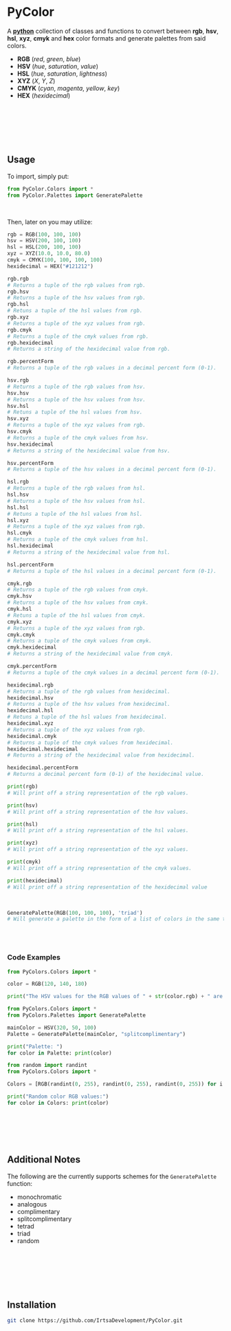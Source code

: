 # PyColor
A [**python**](https://www.python.org) collection of classes and functions to convert between **rgb**, **hsv**, **hsl**, **xyz**, **cmyk** and **hex** color formats and generate palettes from said colors.
<br />
- **RGB** (*red*, *green*, *blue*)
- **HSV** (*hue*, *saturation*, *value*)
- **HSL** (*hue*, *saturation*, *lightness*)
- **XYZ** (*X*, *Y*, *Z*)
- **CMYK** (*cyan*, *magenta*, *yellow*, *key*)
- **HEX** (*hexidecimal*)
<br />
<br />
<br />
<br />
<br />

## Usage
To import, simply put:
```py
from PyColor.Colors import *
from PyColor.Palettes import GeneratePalette
```
<br />

Then, later on you may utilize:
```py
rgb = RGB(100, 100, 100)
hsv = HSV(200, 100, 100)
hsl = HSL(200, 100, 100)
xyz = XYZ(10.0, 10.0, 80.0)
cmyk = CMYK(100, 100, 100, 100)
hexidecimal = HEX("#121212")
```
```py
rgb.rgb
# Returns a tuple of the rgb values from rgb.
rgb.hsv
# Returns a tuple of the hsv values from rgb.
rgb.hsl
# Retuns a tuple of the hsl values from rgb.
rgb.xyz
# Returns a tuple of the xyz values from rgb.
rgb.cmyk
# Returns a tuple of the cmyk values from rgb.
rgb.hexidecimal
# Returns a string of the hexidecimal value from rgb.

rgb.percentForm
# Returns a tuple of the rgb values in a decimal percent form (0-1).
```
```py
hsv.rgb
# Returns a tuple of the rgb values from hsv.
hsv.hsv
# Returns a tuple of the hsv values from hsv.
hsv.hsl
# Retuns a tuple of the hsl values from hsv.
hsv.xyz
# Returns a tuple of the xyz values from rgb.
hsv.cmyk
# Returns a tuple of the cmyk values from hsv.
hsv.hexidecimal
# Returns a string of the hexidecimal value from hsv.

hsv.percentForm
# Returns a tuple of the hsv values in a decimal percent form (0-1).
```
```py
hsl.rgb
# Returns a tuple of the rgb values from hsl.
hsl.hsv
# Returns a tuple of the hsv values from hsl.
hsl.hsl
# Retuns a tuple of the hsl values from hsl.
hsl.xyz
# Returns a tuple of the xyz values from rgb.
hsl.cmyk
# Returns a tuple of the cmyk values from hsl.
hsl.hexidecimal
# Returns a string of the hexidecimal value from hsl.

hsl.percentForm
# Returns a tuple of the hsl values in a decimal percent form (0-1).
```
```py
cmyk.rgb
# Returns a tuple of the rgb values from cmyk.
cmyk.hsv
# Returns a tuple of the hsv values from cmyk.
cmyk.hsl
# Retuns a tuple of the hsl values from cmyk.
cmyk.xyz
# Returns a tuple of the xyz values from rgb.
cmyk.cmyk
# Returns a tuple of the cmyk values from cmyk.
cmyk.hexidecimal
# Returns a string of the hexidecimal value from cmyk.

cmyk.percentForm
# Returns a tuple of the cmyk values in a decimal percent form (0-1).
```
```py
hexidecimal.rgb
# Returns a tuple of the rgb values from hexidecimal.
hexidecimal.hsv
# Returns a tuple of the hsv values from hexidecimal.
hexidecimal.hsl
# Retuns a tuple of the hsl values from hexidecimal.
hexidecimal.xyz
# Returns a tuple of the xyz values from rgb.
hexidecimal.cmyk
# Returns a tuple of the cmyk values from hexidecimal.
hexidecimal.hexidecimal
# Returns a string of the hexidecimal value from hexidecimal.

hexidecimal.percentForm
# Returns a decimal percent form (0-1) of the hexidecimal value.
```
```py
print(rgb)
# Will print off a string representation of the rgb values.

print(hsv)
# Will print off a string representation of the hsv values.

print(hsl)
# Will print off a string representation of the hsl values.

print(xyz)
# Will print off a string representation of the xyz values.

print(cmyk)
# Will print off a string representation of the cmyk values.

print(hexidecimal)
# Will print off a string representation of the hexidecimal value
```
<br />

```py
GeneratePalette(RGB(100, 100, 100), 'triad')
# Will generate a palette in the form of a list of colors in the same type of class given using the scheme provided.
```
​
<br />
<br />
### Code Examples
```py
from PyColors.Colors import *

color = RGB(120, 140, 180)

print("The HSV values for the RGB values of " + str(color.rgb) + " are " + str(color.hsv))
```
```py
from PyColors.Colors import *
from PyColors.Palettes import GeneratePalette

mainColor = HSV(320, 50, 100)
Palette = GeneratePalette(mainColor, "splitcomplimentary")

print("Palette: ")
for color in Palette: print(color)
```
```py
from random import randint
from PyColors.Colors import *

Colors = [RGB(randint(0, 255), randint(0, 255), randint(0, 255)) for i in range(10)]

print("Random color RGB values:")
for color in Colors: print(color)
```
​
<br />
<br />
<br />
<br />
## Additional Notes
The following are the currently supports schemes for the `GeneratePalette` function:
- monochromatic
- analogous
- complimentary
- splitcomplimentary
- tetrad
- triad
- random

​
<br />
<br />
​<br />
<br />
<br />
## Installation
```sh
git clone https://github.com/IrtsaDevelopment/PyColor.git
```
